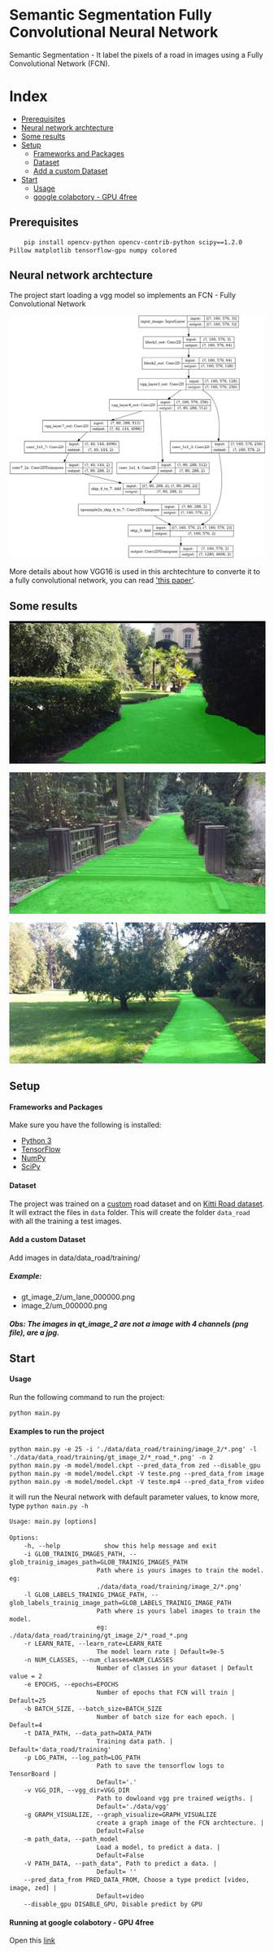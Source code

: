 # Semantic Segmentation Fully Convolutional Neural Network
Semantic Segmentation - It label the pixels of a road in images using a Fully Convolutional Network (FCN).

# Index
- [Prerequisites](#Prerequisites)
- [Neural network archtecture](#Neural-network-archtecture)
- [Some results](#Some-results)
- [Setup](#Setup)
    - [Frameworks and Packages](#Frameworks-and-Packages)
    - [Dataset](#Dataset)
    - [Add a custom Dataset](#Add-a-custom-Dataset)
- [Start](#Start)
    - [Usage](#Usage)
    - [google colabotory - GPU 4free](#Running-at-google-colabotory---GPU-4free)

## Prerequisites
```
    pip install opencv-python opencv-contrib-python scipy==1.2.0 Pillow matplotlib tensorflow-gpu numpy colored
```
## Neural network archtecture
The project start loading a vgg model so implements an FCN - Fully Convolutional Network 

!['./images/vgg-FCN.png'](./images/image.png)

More details about how VGG16 is used in this archtechture to converte it to a fully convolutional network, you can read ['this paper']('https://people.eecs.berkeley.edu/~jonlong/long_shelhamer_fcn.pdf').

## Some results
 ![](./images/5408874559391790576.jpg)

 ![](./images/5408874559391790581.jpg)

 ![](./images/5408978261377153025.jpg)


## Setup
#### Frameworks and Packages
Make sure you have the following is installed:
 - [Python 3](https://www.python.org/)
 - [TensorFlow](https://www.tensorflow.org/)
 - [NumPy](http://www.numpy.org/)
 - [SciPy](https://www.scipy.org/)

#### Dataset
The project was trained on a [custom](https://drive.google.com/drive/folders/13xNjJIIEa9op5PmXYs06TOM-JeXUeW2D?usp=sharing) road dataset and on [Kitti Road dataset](http://www.cvlibs.net/datasets/kitti/eval_road.php). It will extract the files in `data` folder.  This will create the folder `data_road` with all the training a test images.

#### Add a custom Dataset
Add images in data/data_road/training/
##### Example: 
 - gt_image_2/um_lane_000000.png
 - image_2/um_000000.png

##### **Obs: The images in qt_image_2 are not a image with 4 channels (png file), are a jpg.**

## Start

#### Usage
Run the following command to run the project:
```
python main.py
```
#### Examples to run the project
```
python main.py -e 25 -i './data/data_road/training/image_2/*.png' -l './data/data_road/training/gt_image_2/*_road_*.png' -n 2
python main.py -m model/model.ckpt --pred_data_from zed --disable_gpu
python main.py -m model/model.ckpt -V teste.png --pred_data_from image
python main.py -m model/model.ckpt -V teste.mp4 --pred_data_from video
```

it will run the Neural network with default parameter values, to know more, type `python main.py -h`

```
Usage: main.py [options]

Options:
    -h, --help            show this help message and exit
    -i GLOB_TRAINIG_IMAGES_PATH, --glob_trainig_images_path=GLOB_TRAINIG_IMAGES_PATH
                        Path where is yours images to train the model. eg:
                        ./data/data_road/training/image_2/*.png'
    -l GLOB_LABELS_TRAINIG_IMAGE_PATH, --glob_labels_trainig_image_path=GLOB_LABELS_TRAINIG_IMAGE_PATH
                        Path where is yours label images to train the model.
                        eg: ./data/data_road/training/gt_image_2/*_road_*.png
    -r LEARN_RATE, --learn_rate=LEARN_RATE
                        The model learn rate | Default=9e-5
    -n NUM_CLASSES, --num_classes=NUM_CLASSES
                        Number of classes in your dataset | Default value = 2
    -e EPOCHS, --epochs=EPOCHS
                        Number of epochs that FCN will train | Default=25
    -b BATCH_SIZE, --batch_size=BATCH_SIZE
                        Number of batch size for each epoch. | Default=4
    -t DATA_PATH, --data_path=DATA_PATH
                        Training data path. | Default='data_road/training'
    -p LOG_PATH, --log_path=LOG_PATH
                        Path to save the tensorflow logs to TensorBoard |
                        Default='.'
    -v VGG_DIR, --vgg_dir=VGG_DIR
                        Path to dowloand vgg pre trained weigths. |
                        Default='./data/vgg'
    -g GRAPH_VISUALIZE, --graph_visualize=GRAPH_VISUALIZE
                        create a graph image of the FCN archtecture. |
                        Default=False
    -m path_data, --path_model
                        Load a model, to predict a data. | 
                        Default=False
    -V PATH_DATA, --path_data", Path to predict a data. | 
                        Default= ''
    --pred_data_from PRED_DATA_FROM, Choose a type predict [video, image, zed] | 
                        Default=video
    --disable_gpu DISABLE_GPU, Disable predict by GPU
```

#### Running at google colabotory - GPU 4free
Open this [link](https://colab.research.google.com/drive/1bwYKqgZIKlMRuTqD0HdU3DeHJzH9xwe4)
